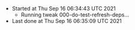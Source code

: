   - Started at Thu Sep 16 06:34:43 UTC 2021
    - Running tweak 000-do-test-refresh-deps...
  - Last done at Thu Sep 16 06:35:09 UTC 2021
